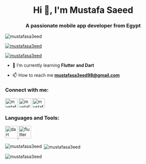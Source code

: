 <h1 align="center">Hi 👋, I'm Mustafa Saeed</h1>
<h3 align="center">A passionate mobile app developer from Egypt</h3>

<p align="left"> <img src="https://komarev.com/ghpvc/?username=mustafasa3eed&label=Profile%20views&color=0e75b6&style=flat" alt="mustafasa3eed" /> </p>

<p align="left"> <a href="https://github.com/ryo-ma/github-profile-trophy"><img src="https://github-profile-trophy.vercel.app/?username=mustafasa3eed" alt="mustafasa3eed" /></a> </p>

<p align="left"> <a href="https://twitter.com/mustafasa3eed" target="blank"><img src="https://img.shields.io/twitter/follow/mustafasa3eed?logo=twitter&style=for-the-badge" alt="mustafasa3eed" /></a> </p>

- 🌱 I’m currently learning **Flutter and Dart**

- 📫 How to reach me **mustafasa3eed98@gmail.com**

<h3 align="left">Connect with me:</h3>
<p align="left">
<a href="https://twitter.com/mustafasa3eed" target="blank"><img align="center" src="https://raw.githubusercontent.com/rahuldkjain/github-profile-readme-generator/master/src/images/icons/Social/twitter.svg" alt="mustafasa3eed" height="30" width="40" /></a>
<a href="https://stackoverflow.com/users/mustafasa3eed" target="blank"><img align="center" src="https://raw.githubusercontent.com/rahuldkjain/github-profile-readme-generator/master/src/images/icons/Social/stack-overflow.svg" alt="mustafasa3eed" height="30" width="40" /></a>
<a href="https://instagram.com/mustafasa3eed" target="blank"><img align="center" src="https://raw.githubusercontent.com/rahuldkjain/github-profile-readme-generator/master/src/images/icons/Social/instagram.svg" alt="mustafasa3eed" height="30" width="40" /></a>
</p>

<h3 align="left">Languages and Tools:</h3>
<p align="left"> <a href="https://dart.dev" target="_blank" rel="noreferrer"> <img src="https://www.vectorlogo.zone/logos/dartlang/dartlang-icon.svg" alt="dart" width="40" height="40"/> </a> <a href="https://flutter.dev" target="_blank" rel="noreferrer"> <img src="https://www.vectorlogo.zone/logos/flutterio/flutterio-icon.svg" alt="flutter" width="40" height="40"/> </a> </p>

<p><img align="left" src="https://github-readme-stats.vercel.app/api/top-langs?username=mustafasa3eed&show_icons=true&locale=en&layout=compact" alt="mustafasa3eed" /></p>

<p>&nbsp;<img align="center" src="https://github-readme-stats.vercel.app/api?username=mustafasa3eed&show_icons=true&locale=en" alt="mustafasa3eed" /></p>

<p><img align="center" src="https://github-readme-streak-stats.herokuapp.com/?user=mustafasa3eed&" alt="mustafasa3eed" /></p>
